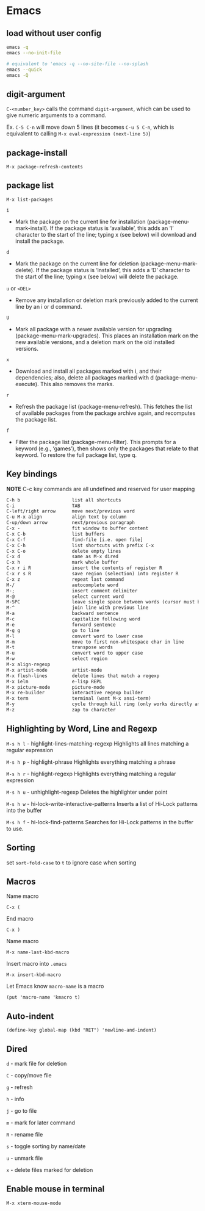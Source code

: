 # Emacs

## load without user config

```bash
emacs -q
emacs --no-init-file

# equivalent to 'emacs -q --no-site-file --no-splash
emacs --quick 
emacs -Q
```

## digit-argument

`C-<number_key>` calls the command `digit-argument`, which can be used to give numeric arguments to a command.

Ex. `C-5 C-n` will move down 5 lines (it becomes `C-u 5 C-n`, which is equivalent to calling `M-x eval-expression
(next-line 5)`)

## package-install

`M-x package-refresh-contents`

## package list

`M-x list-packages`

`i`

- Mark the package on the current line for installation (package-menu-mark-install). If the package status is
‘available’, this adds an ‘I’ character to the start of the line; typing x (see below) will download and install the
package.

`d`

- Mark the package on the current line for deletion (package-menu-mark-delete). If the package status is ‘installed’,
this adds a ‘D’ character to the start of the line; typing x (see below) will delete the package.

`u` or `<DEL>`

- Remove any installation or deletion mark previously added to the current line by an i or d command.

`U`

- Mark all package with a newer available version for upgrading (package-menu-mark-upgrades). This places an
installation mark on the new available versions, and a deletion mark on the old installed versions.

`x`

- Download and install all packages marked with i, and their dependencies; also, delete all packages marked with d
(package-menu-execute). This also removes the marks.

`r`

- Refresh the package list (package-menu-refresh). This fetches the list of available packages from the package archive
again, and recomputes the package list.

`f`

- Filter the package list (package-menu-filter). This prompts for a keyword (e.g., ‘games’), then shows only the
packages that relate to that keyword. To restore the full package list, type q.

## Key bindings

**NOTE** C-c key commands are all undefined and reserved for user mapping

```txt
C-h b                   list all shortcuts
C-i                     TAB
C-left/right arrow      move next/previous word
C-u M-x align           align text by column
C-up/down arrow         next/previous paragraph
C-x -                   fit window to buffer content
C-x C-b                 list buffers
C-x C-f                 find-file [i.e. open file]
C-x C-h                 list shortcuts with prefix C-x
C-x C-o                 delete empty lines
C-x d                   same as M-x dired
C-x h                   mark whole buffer
C-x r i R               insert the contents of register R
C-x r s R               save region (selection) into register R
C-x z                   repeat last command
M-/                     autocomplete word
M-;                     insert comment delimiter
M-@                     select current word
M-SPC                   leave single space between words (cursor must be placed in whitespace)
M-^                     join line with previous line
M-a                     backward sentence
M-c                     capitalize following word
M-e                     forward sentence
M-g g                   go to line
M-l                     convert word to lower case
M-m                     move to first non-whitespace char in line
M-t                     transpose words
M-u                     convert word to upper case
M-w                     select region
M-x align-regexp
M-x artist-mode         artist-mode
M-x flush-lines         delete lines that match a regexp
M-x ielm                e-lisp REPL
M-x picture-mode        picture-mode
M-x re-builder          interactive regexp builder
M-x term                terminal (want M-x ansi-term)
M-y                     cycle through kill ring (only works directly after C-y)
M-z                     zap to character
```

## Highlighting by Word, Line and Regexp

`M-s h l` - highlight-lines-matching-regexp Highlights all lines matching a regular expression

`M-s h p` - highlight-phrase Highlights everything matching a phrase

`M-s h r` - highlight-regexp Highlights everything matching a regular expression

`M-s h u` - unhighlight-regexp Deletes the highlighter under point

`M-s h w` - hi-lock-write-interactive-patterns Inserts a list of Hi-Lock patterns into the buffer

`M-s h f` - hi-lock-find-patterns Searches for Hi-Lock patterns in the buffer to use.

## Sorting

set `sort-fold-case` to `t` to ignore case when sorting

## Macros

Name macro

```emacs
C-x (
```

End macro

```emacs
C-x )
```

Name macro

```emacs
M-x name-last-kbd-macro
```

Insert macro into `.emacs`

```emacs
M-x insert-kbd-macro
```

Let Emacs know `macro-name` is a macro

```emacs
(put 'macro-name 'kmacro t)
```

## Auto-indent

```emacs
(define-key global-map (kbd "RET") 'newline-and-indent)
```

## Dired

`d` - mark file for deletion

`C` - copy/move file

`g` - refresh

`h` - info

`j` - go to file

`m` - mark for later command

`R` - rename file

`s` - toggle sorting by name/date

`u` - unmark file

`x` - delete files marked for deletion

## Enable mouse in terminal

```emacs
M-x xterm-mouse-mode
```
